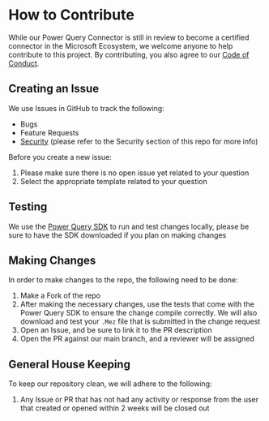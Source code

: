 # How to Contribute
While our Power Query Connector is still in review to become a certified connector in the Microsoft Ecosystem, we welcome anyone to help contribute to this project. By contributing, you also agree to our [Code of Conduct](CODE_OF_CONDUCT.md).

## Creating an Issue
We use Issues in GitHub to track the following:
- Bugs
- Feature Requests
- [Security](SECURITY.md) (please refer to the Security section of this repo for more info)

Before you create a new issue:
1. Please make sure there is no open issue yet related to your question
2. Select the appropriate template related to your question

## Testing
We use the [Power Query SDK](https://learn.microsoft.com/en-us/power-query/power-query-sdk-vs-code) to run and test changes locally, please be sure to have the SDK downloaded if you plan on making changes

## Making Changes
In order to make changes to the repo, the following need to be done:
1. Make a Fork of the repo
2. After making the necessary changes, use the tests that come with the Power Query SDK to ensure the change compile correctly. We will also download and test your `.Mez` file that is submitted in the change request
3. Open an Issue, and be sure to link it to the PR description
4. Open the PR against our main branch, and a reviewer will be assigned

## General House Keeping
To keep our repository clean, we will adhere to the following:
1. Any Issue or PR that has not had any activity or response from the user that created or opened within 2 weeks will be closed out